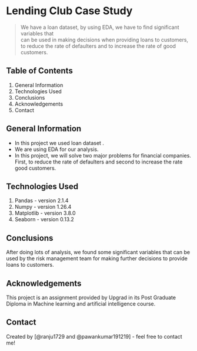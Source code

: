 # Lending Club Case Study
> We have a loan dataset, by using EDA, we have to find significant variables that  
  can be used in making decisions when providing loans to customers, to reduce the 
  rate of defaulters and to increase the rate of good customers.


## Table of Contents
 1) General Information
 2) Technologies Used
 3) Conclusions
 4) Acknowledgements
 5) Contact


## General Information
- In this project we used loan dataset .
- We are using EDA for our analysis.
- In this project, we will solve two major problems for financial companies. First, 
  to reduce the rate of defaulters and second to increase the rate good customers.


## Technologies Used
 1) Pandas - version 2.1.4
 2) Numpy - version 1.26.4
 3) Matplotlib - version 3.8.0
 4) Seaborn - version 0.13.2

## Conclusions
   After doing lots of analysis, we found some significant variables that can be 
   used by the risk management team for making further decisions to provide loans to 
   customers.

## Acknowledgements
  This project is an assignment provided by Upgrad in its Post Graduate Diploma in
  Machine learning and artificial intelligence course.

## Contact
 Created by [@ranju1729  and @pawankumar191219] - feel free to contact me!

